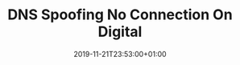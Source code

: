 ---
title: "DNS Spoofing No Connection On Digital "
date: 2019-11-21T23:53:00+01:00
draft: true
hideLastModified: false
summary: "DNS Spoofing No Connection on Digital Ocean"
summaryImage: "circle.png"
tags: ["digital-ocean", "cloud"]
---